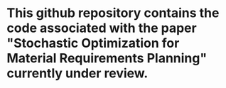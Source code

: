 # This github repository contains the code associated with the paper "Stochastic Optimization for Material Requirements Planning" currently under review.
